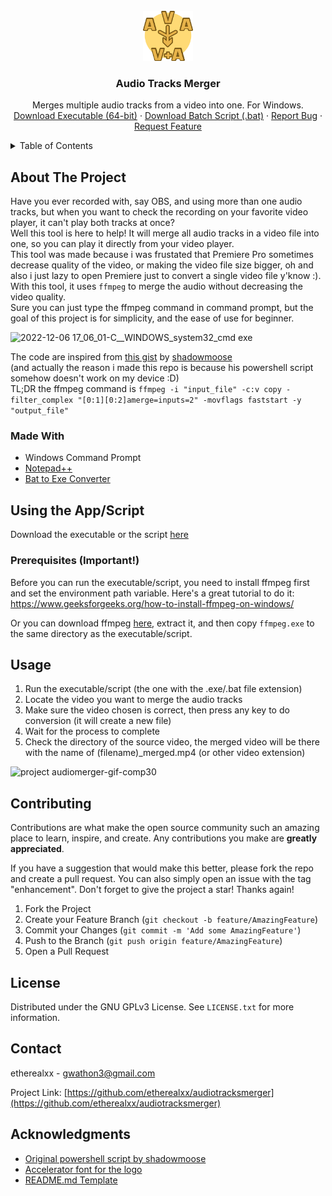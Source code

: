 <!-- PROJECT LOGO -->
<br />
<div align="center">
  <a href="https://github.com/etherealxx/audiotracksmerger">
    <img src="images/logo.png" alt="Logo" width="80" height="80">
  </a>

<h3 align="center">Audio Tracks Merger</h3>

  <p align="center">
    Merges multiple audio tracks from a video into one. For Windows.
    <br />
    <!-- <a href="https://github.com/etherealxx/audiotracksmerger"><strong>Explore the docs »</strong></a> -->
    <!-- <br /> -->
    <!-- <br /> -->
<!--     <a href="https://github.com/etherealxx/audiotracksmerger">View Demo</a>  -->
<!--    · -->
    <a href="https://github.com/etherealxx/audiotracksmerger/releases/download/0.1.0/Audio.Tracks.Merger.exe">Download Executable (64-bit)</a>
    ·
    <a href="https://github.com/etherealxx/audiotracksmerger/releases/download/0.1.0/Audio.Tracks.Merger.bat">Download Batch Script (.bat)</a>
    ·
    <a href="https://github.com/etherealxx/audiotracksmerger/issues">Report Bug</a>
    ·
    <a href="https://github.com/etherealxx/audiotracksmerger/issues">Request Feature</a>
  </p>
</div>



<!-- TABLE OF CONTENTS -->
<details>
  <summary>Table of Contents</summary>
  <ol>
    <li>
      <a href="#about-the-project">About The Project</a>
      <ul>
        <li><a href="#made-with">Made With</a></li>
      </ul>
    </li>
    <li>
      <a href="#using-the-appscript">Using the App/Script</a>
      <ul>
        <li><a href="#prerequisites-important">Prerequisites (Important!)</a></li>
      </ul>
    </li>
    <li><a href="#usage">Usage</a></li>
    <li><a href="#contributing">Contributing</a></li>
    <li><a href="#license">License</a></li>
    <li><a href="#contact">Contact</a></li>
    <li><a href="#acknowledgments">Acknowledgments</a></li>
  </ol>
</details>



<!-- ABOUT THE PROJECT -->
## About The Project

Have you ever recorded with, say OBS, and using more than one audio tracks, but when you want to check the recording on your favorite video player, it can't play both tracks at once? <br />
Well this tool is here to help! It will merge all audio tracks in a video file into one, so you can play it directly from your video player. <br />
This tool was made because i was frustated that Premiere Pro sometimes decrease quality of the video, or making the video file size bigger, oh and also i just lazy to open Premiere just to convert a single video file y'know :). With this tool, it uses `ffmpeg` to merge the audio without decreasing the video quality. <br />
Sure you can just type the ffmpeg command in command prompt, but the goal of this project is for simplicity, and the ease of use for beginner.

![2022-12-06 17_06_01-C__WINDOWS_system32_cmd exe](https://user-images.githubusercontent.com/64251396/205886336-b8d71a34-9879-4b17-a483-8e4f4235cb48.jpg)

The code are inspired from [this gist](https://gist.github.com/shadowmoose/ae4df1e8617184c9f4fcf55382e9236b) by [shadowmoose](https://github.com/shadowmoose) <br />
(and actually the reason i made this repo is because his powershell script somehow doesn't work on my device :D) <br />
TL;DR the ffmpeg command is `ffmpeg -i "input_file" -c:v copy -filter_complex "[0:1][0:2]amerge=inputs=2" -movflags faststart -y "output_file"`

<!-- <p align="right">(<a href="#readme-top">back to top</a>)</p> -->



### Made With

* Windows Command Prompt
* [Notepad++](https://github.com/notepad-plus-plus/notepad-plus-plus)
* [Bat to Exe Converter](https://www.majorgeeks.com/files/details/bat_to_exe_converter.html)


<!-- <p align="right">(<a href="#readme-top">back to top</a>)</p> -->



<!-- GETTING STARTED -->
## Using the App/Script

Download the executable or the script [here](https://github.com/etherealxx/audiotracksmerger/releases)

### Prerequisites (Important!)

Before you can run the executable/script, you need to install ffmpeg first and set the environment path variable. Here's a great tutorial to do it: https://www.geeksforgeeks.org/how-to-install-ffmpeg-on-windows/

Or you can download ffmpeg [here](https://www.gyan.dev/ffmpeg/builds/ffmpeg-release-essentials.7z), extract it, and then copy `ffmpeg.exe` to the same directory as the executable/script.

<!-- <p align="right">(<a href="#readme-top">back to top</a>)</p> -->



<!-- USAGE EXAMPLES -->
## Usage

1. Run the executable/script (the one with the .exe/.bat file extension)
2. Locate the video you want to merge the audio tracks
3. Make sure the video chosen is correct, then press any key to do conversion (it will create a new file)
4. Wait for the process to complete
5. Check the directory of the source video, the merged video will be there with the name of (filename)_merged.mp4 (or other video extension)

![project audiomerger-gif-comp30](https://user-images.githubusercontent.com/64251396/205890753-5edc14b8-3e32-41c0-bca2-256dbbef7ce0.gif)

<!-- _For more examples, please refer to the [Documentation](https://example.com)_
 -->
<!-- <p align="right">(<a href="#readme-top">back to top</a>)</p> -->

<!-- CONTRIBUTING -->
## Contributing

Contributions are what make the open source community such an amazing place to learn, inspire, and create. Any contributions you make are **greatly appreciated**.

If you have a suggestion that would make this better, please fork the repo and create a pull request. You can also simply open an issue with the tag "enhancement".
Don't forget to give the project a star! Thanks again!

1. Fork the Project
2. Create your Feature Branch (`git checkout -b feature/AmazingFeature`)
3. Commit your Changes (`git commit -m 'Add some AmazingFeature'`)
4. Push to the Branch (`git push origin feature/AmazingFeature`)
5. Open a Pull Request

<!-- <p align="right">(<a href="#readme-top">back to top</a>)</p> -->



<!-- LICENSE -->
## License

Distributed under the GNU GPLv3 License. See `LICENSE.txt` for more information.

<!-- <p align="right">(<a href="#readme-top">back to top</a>)</p> -->



<!-- CONTACT -->
## Contact

etherealxx - gwathon3@gmail.com

Project Link: [https://github.com/etherealxx/audiotracksmerger](https://github.com/etherealxx/audiotracksmerger)

<!-- <p align="right">(<a href="#readme-top">back to top</a>)</p> -->



<!-- ACKNOWLEDGMENTS -->
## Acknowledgments

* [Original powershell script by shadowmoose](https://gist.github.com/shadowmoose/ae4df1e8617184c9f4fcf55382e9236b)
* [Accelerator font for the logo](https://fontesk.com/accelerator-font/)
* [README.md Template](https://github.com/othneildrew/Best-README-Template)

<!-- <p align="right">(<a href="#readme-top">back to top</a>)</p> -->
